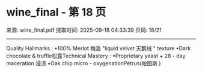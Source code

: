 # wine_final - 第 18 页

来源: wine_final.pdf
提取时间: 2025-09-18 04:33:39
页码: 18/21

---

Quality Hallmarks :
•100% Merlot 梅洛
"liquid velvet 天鹅绒 " 
texture
•Dark chocolate & 
truffle松露Technical Mastery :
•Proprietary yeast + 28 -
day maceration 浸渍
•Oak chip micro -
oxygenationPétrus(帕图斯 )